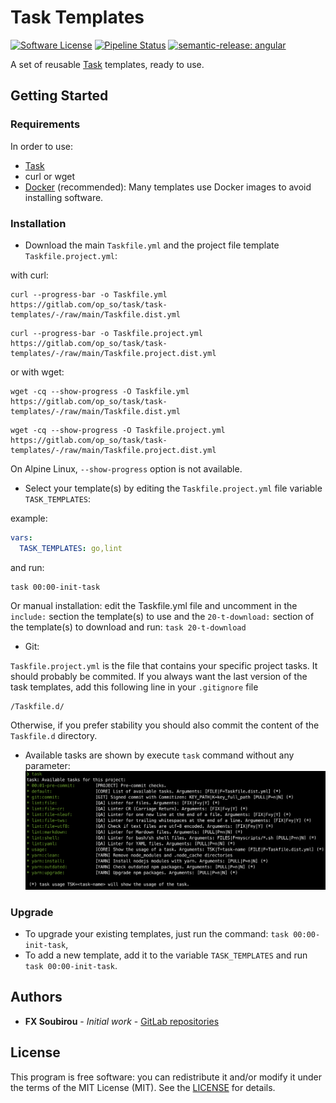 # Task Templates

[![Software License](https://img.shields.io/badge/license-MIT-informational.svg?style=flat)](LICENSE)
[![Pipeline Status](https://gitlab.com/op_so/task/task-templates/badges/main/pipeline.svg)](https://gitlab.com/op_so/task/task-templates/pipelines)
[![semantic-release: angular](https://img.shields.io/badge/semantic--release-angular-e10079?logo=semantic-release)](https://github.com/semantic-release/semantic-release)

A set of reusable [Task](https://taskfile.dev) templates, ready to use.

## Getting Started

### Requirements

In order to use:

* [Task](https://taskfile.dev)
* curl or wget
* [Docker](https://docs.docker.com/engine/install/) (recommended): Many templates use Docker images to avoid installing software.

### Installation

* Download the main `Taskfile.yml` and the project file template `Taskfile.project.yml`:

with curl:

```shell
curl --progress-bar -o Taskfile.yml https://gitlab.com/op_so/task/task-templates/-/raw/main/Taskfile.dist.yml
```

```shell
curl --progress-bar -o Taskfile.project.yml https://gitlab.com/op_so/task/task-templates/-/raw/main/Taskfile.project.dist.yml
```

or with wget:

```shell
wget -cq --show-progress -O Taskfile.yml https://gitlab.com/op_so/task/task-templates/-/raw/main/Taskfile.dist.yml
```

```shell
wget -cq --show-progress -O Taskfile.project.yml https://gitlab.com/op_so/task/task-templates/-/raw/main/Taskfile.project.dist.yml
```

On Alpine Linux, `--show-progress` option is not available.

* Select your template(s) by editing the `Taskfile.project.yml` file variable `TASK_TEMPLATES`:

example:

```yaml
vars:
  TASK_TEMPLATES: go,lint
```

and run:

```shell
task 00:00-init-task
```

Or manual installation: edit the Taskfile.yml file and uncomment in the `include:` section the template(s) to use and the `20-t-download:` section of the template(s) to download and run: `task 20-t-download`

* Git:

`Taskfile.project.yml` is the file that contains your specific project tasks. It should probably be commited.
If you always want the last version of the task templates, add this following line in your `.gitignore` file

```shell
/Taskfile.d/
```

Otherwise, if you prefer stability you should also commit the content of the `Taskfile.d` directory.

* Available tasks are shown by execute `task` command without any parameter:
![Available tasks](tasks-list.png "Available tasks")

### Upgrade

* To upgrade your existing templates, just run the command: `task 00:00-init-task`,
* To add a new template, add it to the variable `TASK_TEMPLATES` and run `task 00:00-init-task`.

## Authors

* **FX Soubirou** - *Initial work* - [GitLab repositories](https://gitlab.com/op_so)

## License

This program is free software: you can redistribute it and/or modify it under the terms of the MIT License (MIT). See the [LICENSE](https://opensource.org/licenses/MIT) for details.

